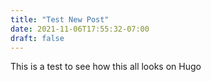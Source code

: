 ```yaml
---
title: "Test New Post"
date: 2021-11-06T17:55:32-07:00
draft: false
---
```


This is a test to see how this all looks on Hugo
